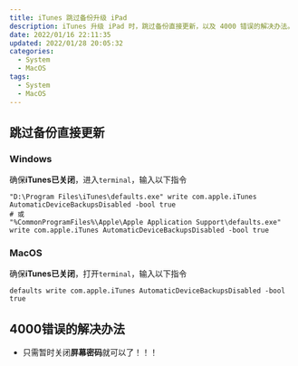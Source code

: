 ```yaml
---
title: iTunes 跳过备份升级 iPad
description: iTunes 升级 iPad 时，跳过备份直接更新，以及 4000 错误的解决办法。
date: 2022/01/16 22:11:35
updated: 2022/01/28 20:05:32
categories:
  - System
  - MacOS
tags:
  - System
  - MacOS
---
```


## 跳过备份直接更新

### Windows

确保**iTunes已关闭**，进入`terminal`，输入以下指令

```shell
"D:\Program Files\iTunes\defaults.exe" write com.apple.iTunes AutomaticDeviceBackupsDisabled -bool true
# 或
"%CommonProgramFiles%\Apple\Apple Application Support\defaults.exe" write com.apple.iTunes AutomaticDeviceBackupsDisabled -bool true
```

### MacOS

确保**iTunes已关闭**，打开`terminal`，输入以下指令

```shell
defaults write com.apple.iTunes AutomaticDeviceBackupsDisabled -bool true
```

## 4000错误的解决办法

-   只需暂时关闭**屏幕密码**就可以了！！！
